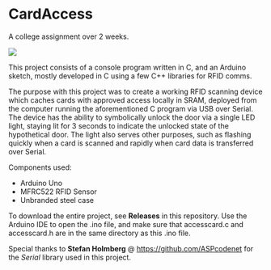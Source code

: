 # CardAccess

A college assignment over 2 weeks.

![](https://lh3.googleusercontent.com/dheWG-jtz96s8_H-5NfJWuO4byxPZctENmMABVEkmteeaPkS4fUjJnkUrXSICSomwZc1mgh5tKNBzbojRHgvYgnMSpekoCpdwM7wd6prLilNVT0BlK8xYOzAcYGVkDDbtvMYT54RMg=w1132-h849-no)

This project consists of a console program written in C, and an Arduino sketch, mostly developed in C
using a few C++ libraries for RFID comms. 

The purpose with this project was to create a working RFID scanning device which caches cards with approved access locally in SRAM, deployed from the computer running the aforementioned C program via USB over Serial.
The device has the ability to symbolically unlock the door via a single LED light, staying lit for 3 seconds to indicate the unlocked state of the hypothetical door.
The light also serves other purposes, such as flashing quickly when a card is scanned and rapidly when card data is transferred over Serial.

Components used:

* Arduino Uno
* MFRC522 RFID Sensor
* Unbranded steel case



To download the entire project, see **Releases** in this repository.
Use the Arduino IDE to open the .ino file, and make sure that accesscard.c and accesscard.h are in the same directory as this .ino file. 

Special thanks to **Stefan Holmberg** @ https://github.com/ASPcodenet for the *Serial* library used in this project.

 

